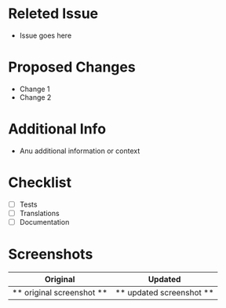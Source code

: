 # Releted Issue
- Issue goes here

# Proposed Changes
- Change 1
- Change 2

# Additional Info
- Anu additional information or context

# Checklist
- [ ] Tests
- [ ] Translations
- [ ] Documentation

# Screenshots

Original          |    Updated
:-------------------------:|:--------------------:
** original screenshot **  |  ** updated screenshot **
